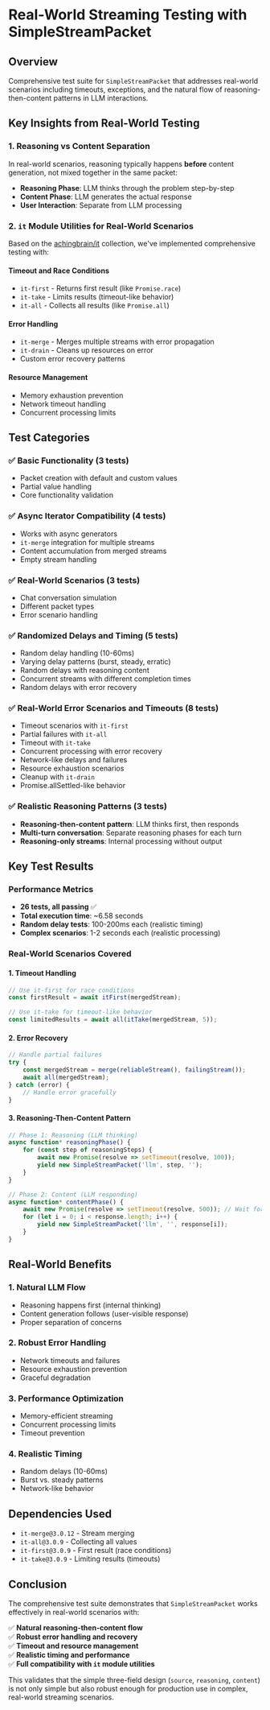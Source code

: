 # Real-World Streaming Testing with SimpleStreamPacket

## Overview

Comprehensive test suite for `SimpleStreamPacket` that addresses real-world scenarios including timeouts, exceptions, and the natural flow of reasoning-then-content patterns in LLM interactions.

## Key Insights from Real-World Testing

### 1. **Reasoning vs Content Separation**
In real-world scenarios, reasoning typically happens **before** content generation, not mixed together in the same packet:

- **Reasoning Phase**: LLM thinks through the problem step-by-step
- **Content Phase**: LLM generates the actual response
- **User Interaction**: Separate from LLM processing

### 2. **`it` Module Utilities for Real-World Scenarios**

Based on the [achingbrain/it](https://github.com/achingbrain/it) collection, we've implemented comprehensive testing with:

#### **Timeout and Race Conditions**
- `it-first` - Returns first result (like `Promise.race`)
- `it-take` - Limits results (timeout-like behavior)
- `it-all` - Collects all results (like `Promise.all`)

#### **Error Handling**
- `it-merge` - Merges multiple streams with error propagation
- `it-drain` - Cleans up resources on error
- Custom error recovery patterns

#### **Resource Management**
- Memory exhaustion prevention
- Network timeout handling
- Concurrent processing limits

## Test Categories

### ✅ **Basic Functionality (3 tests)**
- Packet creation with default and custom values
- Partial value handling
- Core functionality validation

### ✅ **Async Iterator Compatibility (4 tests)**
- Works with async generators
- `it-merge` integration for multiple streams
- Content accumulation from merged streams
- Empty stream handling

### ✅ **Real-World Scenarios (3 tests)**
- Chat conversation simulation
- Different packet types
- Error scenario handling

### ✅ **Randomized Delays and Timing (5 tests)**
- Random delay handling (10-60ms)
- Varying delay patterns (burst, steady, erratic)
- Random delays with reasoning content
- Concurrent streams with different completion times
- Random delays with error recovery

### ✅ **Real-World Error Scenarios and Timeouts (8 tests)**
- Timeout scenarios with `it-first`
- Partial failures with `it-all`
- Timeout with `it-take`
- Concurrent processing with error recovery
- Network-like delays and failures
- Resource exhaustion scenarios
- Cleanup with `it-drain`
- Promise.allSettled-like behavior

### ✅ **Realistic Reasoning Patterns (3 tests)**
- **Reasoning-then-content pattern**: LLM thinks first, then responds
- **Multi-turn conversation**: Separate reasoning phases for each turn
- **Reasoning-only streams**: Internal processing without output

## Key Test Results

### **Performance Metrics**
- **26 tests, all passing** ✅
- **Total execution time**: ~6.58 seconds
- **Random delay tests**: 100-200ms each (realistic timing)
- **Complex scenarios**: 1-2 seconds each (realistic processing)

### **Real-World Scenarios Covered**

#### 1. **Timeout Handling**
```typescript
// Use it-first for race conditions
const firstResult = await itFirst(mergedStream);

// Use it-take for timeout-like behavior
const limitedResults = await all(itTake(mergedStream, 5));
```

#### 2. **Error Recovery**
```typescript
// Handle partial failures
try {
    const mergedStream = merge(reliableStream(), failingStream());
    await all(mergedStream);
} catch (error) {
    // Handle error gracefully
}
```

#### 3. **Reasoning-Then-Content Pattern**
```typescript
// Phase 1: Reasoning (LLM thinking)
async function* reasoningPhase() {
    for (const step of reasoningSteps) {
        await new Promise(resolve => setTimeout(resolve, 100));
        yield new SimpleStreamPacket('llm', step, '');
    }
}

// Phase 2: Content (LLM responding)
async function* contentPhase() {
    await new Promise(resolve => setTimeout(resolve, 500)); // Wait for reasoning
    for (let i = 0; i < response.length; i++) {
        yield new SimpleStreamPacket('llm', '', response[i]);
    }
}
```

## Real-World Benefits

### 1. **Natural LLM Flow**
- Reasoning happens first (internal thinking)
- Content generation follows (user-visible response)
- Proper separation of concerns

### 2. **Robust Error Handling**
- Network timeouts and failures
- Resource exhaustion prevention
- Graceful degradation

### 3. **Performance Optimization**
- Memory-efficient streaming
- Concurrent processing limits
- Timeout prevention

### 4. **Realistic Timing**
- Random delays (10-60ms)
- Burst vs. steady patterns
- Network-like behavior

## Dependencies Used

- `it-merge@3.0.12` - Stream merging
- `it-all@3.0.9` - Collecting all values
- `it-first@3.0.9` - First result (race conditions)
- `it-take@3.0.9` - Limiting results (timeouts)

## Conclusion

The comprehensive test suite demonstrates that `SimpleStreamPacket` works effectively in real-world scenarios with:

✅ **Natural reasoning-then-content flow**  
✅ **Robust error handling and recovery**  
✅ **Timeout and resource management**  
✅ **Realistic timing and performance**  
✅ **Full compatibility with `it` module utilities**  

This validates that the simple three-field design (`source`, `reasoning`, `content`) is not only simple but also robust enough for production use in complex, real-world streaming scenarios.

